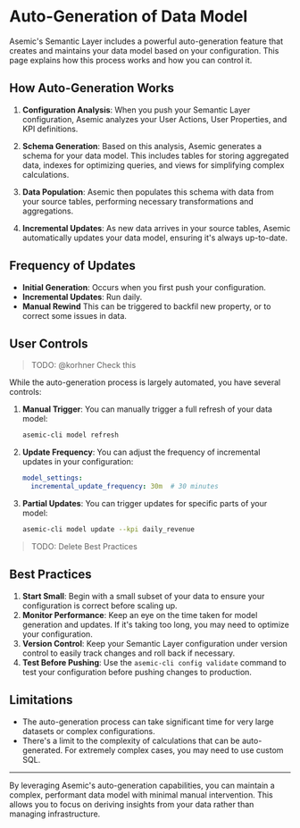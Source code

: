 # Auto-Generation of Data Model

Asemic's Semantic Layer includes a powerful auto-generation feature that creates and maintains your data model based on your configuration. This page explains how this process works and how you can control it.

## How Auto-Generation Works

1. **Configuration Analysis**: When you push your Semantic Layer configuration, Asemic analyzes your User Actions, User Properties, and KPI definitions.

2. **Schema Generation**: Based on this analysis, Asemic generates a schema for your data model. This includes tables for storing aggregated data, indexes for optimizing queries, and views for simplifying complex calculations.

3. **Data Population**: Asemic then populates this schema with data from your source tables, performing necessary transformations and aggregations.

4. **Incremental Updates**: As new data arrives in your source tables, Asemic automatically updates your data model, ensuring it's always up-to-date.

## Frequency of Updates

- **Initial Generation**: Occurs when you first push your configuration.
- **Incremental Updates**: Run daily.
- **Manual Rewind** This can be triggered to backfil new property, or to correct some issues in data.

## User Controls

> TODO: @korhner Check this

While the auto-generation process is largely automated, you have several controls:

1. **Manual Trigger**: You can manually trigger a full refresh of your data model:
   ```bash
   asemic-cli model refresh
   ```

2. **Update Frequency**: You can adjust the frequency of incremental updates in your configuration:
   ```yaml
   model_settings:
     incremental_update_frequency: 30m  # 30 minutes
   ```

3. **Partial Updates**: You can trigger updates for specific parts of your model:
   ```bash
   asemic-cli model update --kpi daily_revenue
   ```

> TODO: Delete Best Practices
## Best Practices

1. **Start Small**: Begin with a small subset of your data to ensure your configuration is correct before scaling up.
2. **Monitor Performance**: Keep an eye on the time taken for model generation and updates. If it's taking too long, you may need to optimize your configuration.
3. **Version Control**: Keep your Semantic Layer configuration under version control to easily track changes and roll back if necessary.
4. **Test Before Pushing**: Use the `asemic-cli config validate` command to test your configuration before pushing changes to production.

## Limitations

- The auto-generation process can take significant time for very large datasets or complex configurations.
- There's a limit to the complexity of calculations that can be auto-generated. For extremely complex cases, you may need to use custom SQL.

---
By leveraging Asemic's auto-generation capabilities, you can maintain a complex, performant data model with minimal manual intervention. This allows you to focus on deriving insights from your data rather than managing infrastructure.

